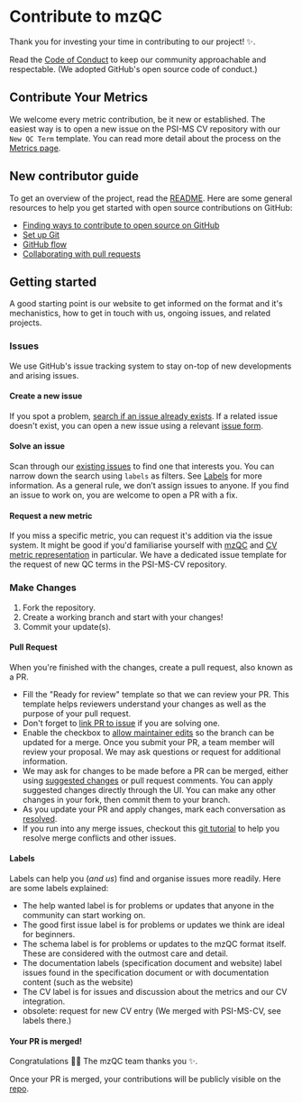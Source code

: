 # Contribute to mzQC

Thank you for investing your time in contributing to our project! :sparkles:. 

Read the [Code of Conduct](https://github.com/github/docs/blob/main/CODE_OF_CONDUCT.md) to keep our community approachable and respectable. (We adopted GitHub's open source code of conduct.)

## Contribute Your Metrics

We welcome every metric contribution, be it new or established. The easiest way is to open a new issue on the PSI-MS CV repository with our `New QC Term` template. You can read more detail about the process on the [Metrics page](metrics).

## New contributor guide

To get an overview of the project, read the [README](README.md). Here are some general resources to help you get started with open source contributions on GitHub:

- [Finding ways to contribute to open source on GitHub](https://docs.github.com/en/get-started/exploring-projects-on-github/finding-ways-to-contribute-to-open-source-on-github)
- [Set up Git](https://docs.github.com/en/get-started/quickstart/set-up-git)
- [GitHub flow](https://docs.github.com/en/get-started/quickstart/github-flow)
- [Collaborating with pull requests](https://docs.github.com/en/github/collaborating-with-pull-requests)


## Getting started

A good starting point is our website to get informed on the format and it's mechanistics, how to get in touch with us, ongoing issues, and related projects.

### Issues

We use GitHub's issue tracking system to stay on-top of new developments and arising issues.

#### Create a new issue

If you spot a problem, [search if an issue already exists](https://docs.github.com/en/github/searching-for-information-on-github/searching-on-github/searching-issues-and-pull-requests#search-by-the-title-body-or-comments). If a related issue doesn't exist, you can open a new issue using a relevant [issue form](https://github.com/github/docs/issues/new/choose). 

#### Solve an issue

Scan through our [existing issues](
hupo-psi.github.io/mzqc/ ) to find one that interests you. You can narrow down the search using `labels` as filters. See [Labels](https://github.com/github/docs/contributing/how-to-use-labels.md) for more information. As a general rule, we don’t assign issues to anyone. If you find an issue to work on, you are welcome to open a PR with a fix.

#### Request a new metric

If you miss a specific metric, you can request it's addition via the issue system. It might be good if you'd familiarise yourself with [mzQC](https://hupo-psi.github.io/mzqc/) and [CV metric representation](https://hupo-psi.github.io/mzqc/metrics/) in particular. We have a dedicated issue template for the request of new QC terms in the PSI-MS-CV repository. 

### Make Changes

1. Fork the repository.
2. Create a working branch and start with your changes!
3. Commit your update(s).

#### Pull Request

When you're finished with the changes, create a pull request, also known as a PR.
- Fill the "Ready for review" template so that we can review your PR. This template helps reviewers understand your changes as well as the purpose of your pull request. 
- Don't forget to [link PR to issue](https://docs.github.com/en/issues/tracking-your-work-with-issues/linking-a-pull-request-to-an-issue) if you are solving one.
- Enable the checkbox to [allow maintainer edits](https://docs.github.com/en/github/collaborating-with-issues-and-pull-requests/allowing-changes-to-a-pull-request-branch-created-from-a-fork) so the branch can be updated for a merge.
Once you submit your PR, a team member will review your proposal. We may ask questions or request for additional information.
- We may ask for changes to be made before a PR can be merged, either using [suggested changes](https://docs.github.com/en/github/collaborating-with-issues-and-pull-requests/incorporating-feedback-in-your-pull-request) or pull request comments. You can apply suggested changes directly through the UI. You can make any other changes in your fork, then commit them to your branch.
- As you update your PR and apply changes, mark each conversation as [resolved](https://docs.github.com/en/github/collaborating-with-issues-and-pull-requests/commenting-on-a-pull-request#resolving-conversations).
- If you run into any merge issues, checkout this [git tutorial](https://github.com/skills/resolve-merge-conflicts) to help you resolve merge conflicts and other issues.

#### Labels

Labels can help you (*and us*) find and organise issues more readily. Here are some labels explained:
- The help wanted label is for problems or updates that anyone in the community can start working on.
- The good first issue label is for problems or updates we think are ideal for beginners.
- The schema label is for problems or updates to the mzQC format itself. These are considered with the outmost care and detail.
- The documentation labels (specification document and website) label issues found in the specification document or with documentation content (such as the website)
- The CV label is for issues and discussion about the metrics and our CV integration.
- obsolete: request for new CV entry (We merged with PSI-MS-CV, see labels there.) 

#### Your PR is merged!

Congratulations :tada::tada: The mzQC team thanks you :sparkles:. 

Once your PR is merged, your contributions will be publicly visible on the [repo](https://github.com/HUPO-PSI/mzQC). 


